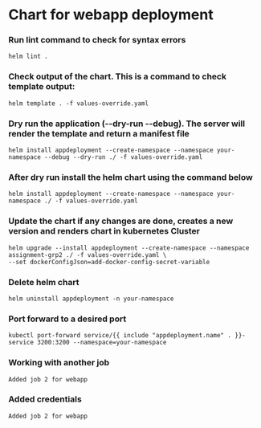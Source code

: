 # Chart for webapp deployment

### Run lint command to check for syntax errors
    helm lint .

### Check output of the chart. This is a command to check template output:
    helm template . -f values-override.yaml
  
### Dry run the application (--dry-run --debug). The server will render the template and return a manifest file
    helm install appdeployment --create-namespace --namespace your-namespace --debug --dry-run ./ -f values-override.yaml

### After dry run install the helm chart using the command below
    helm install appdeployment --create-namespace --namespace your-namespace ./ -f values-override.yaml

### Update the chart if any changes are done, creates a new version and renders chart in kubernetes Cluster
    helm upgrade --install appdeployment --create-namespace --namespace assignment-grp2 ./ -f values-override.yaml \
    --set dockerConfigJson=add-docker-config-secret-variable 

### Delete helm chart
    helm uninstall appdeployment -n your-namespace

### Port forward to a desired port
    kubectl port-forward service/{{ include "appdeployment.name" . }}-service 3200:3200 --namespace=your-namespace

### Working with another job
    Added job 2 for webapp

### Added credentials
    Added job 2 for webapp